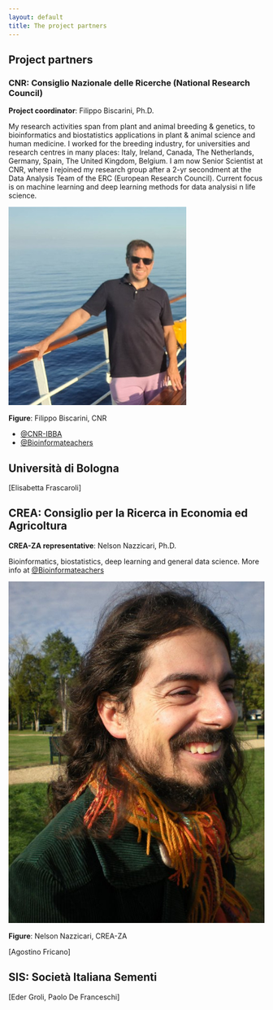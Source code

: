 ```yaml
---
layout: default
title: The project partners
---
```


## Project partners

### CNR: Consiglio Nazionale delle Ricerche (National Research Council)

**Project coordinator**: Filippo Biscarini, Ph.D.

My research activities span from plant and animal breeding & genetics, to bioinformatics and biostatistics applications in plant & animal science and human medicine. I worked for the breeding industry, for universities and research centres in many places: Italy, Ireland, Canada, The Netherlands, Germany, Spain, The United Kingdom, Belgium. I am now Senior Scientist at CNR, where I rejoined my research group after a 2-yr secondment at the Data Analysis Team of the ERC (European Research Council). Current focus is on machine learning and deep learning methods for data analysisi n life science.

![SIS](/assets/img/pic3.jpg)
<div class="caption"><b>Figure</b>: Filippo Biscarini, CNR
</div>

- [@CNR-IBBA](https://ibba.cnr.it/staff/filippo-biscarini/)
- [@Bioinformateachers](https://bioinformateachers.github.io/filippo.html)

## Università di Bologna

\[Elisabetta Frascaroli\]

## CREA: Consiglio per la Ricerca in Economia ed Agricoltura

**CREA-ZA representative**: Nelson Nazzicari, Ph.D.

Bioinformatics, biostatistics, deep learning and general data science. More info at [@Bioinformateachers](https://bioinformateachers.github.io/nelson.html)

![Nelson Nazzicari](/assets/img/pic_nelson.jpg)
<div class="caption"><b>Figure</b>: Nelson Nazzicari, CREA-ZA
</div>


\[Agostino Fricano\]

## SIS: Società Italiana Sementi

\[Eder Groli, Paolo De Franceschi\]


